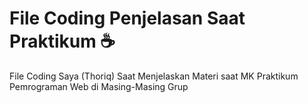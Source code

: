 # File Coding Penjelasan Saat Praktikum ☕
File Coding Saya (Thoriq) Saat Menjelaskan Materi saat MK Praktikum Pemrograman Web di Masing-Masing Grup
